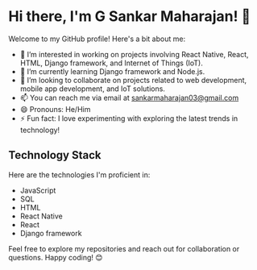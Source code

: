 # Hi there, I'm G Sankar Maharajan! 👋

Welcome to my GitHub profile! Here's a bit about me:

- 👀 I’m interested in working on projects involving React Native, React, HTML, Django framework, and Internet of Things (IoT).
- 🌱 I’m currently learning Django framework and Node.js.
- 💞️ I’m looking to collaborate on projects related to web development, mobile app development, and IoT solutions.
- 📫 You can reach me via email at sankarmaharajan03@gmail.com
- 😄 Pronouns: He/Him
- ⚡ Fun fact: I love experimenting with exploring the latest trends in technology!

## Technology Stack

Here are the technologies I'm proficient in:

- JavaScript
- SQL
- HTML
- React Native
- React
- Django framework

Feel free to explore my repositories and reach out for collaboration or questions. Happy coding! 😊

